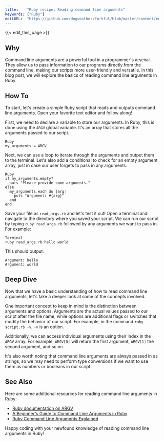 ```yaml
---
title:    "Ruby recipe: Reading command line arguments"
keywords: ["Ruby"]
editURL:  "https://github.com/dogweather/forkful/blob/master/content/en/ruby/reading-command-line-arguments.md"
---
```


{{< edit_this_page >}}

## Why
Command line arguments are a powerful tool in a programmer's arsenal. They allow us to pass information to our programs directly from the command line, making our scripts more user-friendly and versatile. In this blog post, we will explore the basics of reading command line arguments in Ruby.

## How To
To start, let's create a simple Ruby script that reads and outputs command line arguments. Open your favorite text editor and follow along!

First, we need to declare a variable to store our arguments. In Ruby, this is done using the `ARGV` global variable. It's an array that stores all the arguments passed to our script.

```
Ruby
my_arguments = ARGV
```

Next, we can use a loop to iterate through the arguments and output them to the terminal. Let's also add a conditional to check for an empty argument array, just in case our user forgets to pass in any arguments.

```
Ruby
if my_arguments.empty?
  puts "Please provide some arguments."
else
  my_arguments.each do |arg|
    puts "Argument: #{arg}"
  end
end
```

Save your file as `read_args.rb` and let's test it out! Open a terminal and navigate to the directory where you saved your script. We can run our script by typing `ruby read_args.rb` followed by any arguments we want to pass in. For example:

```
Terminal
ruby read_args.rb hello world
```

This should output:
```
Argument: hello
Argument: world
```

## Deep Dive
Now that we have a basic understanding of how to read command line arguments, let's take a deeper look at some of the concepts involved.

One important concept to keep in mind is the distinction between arguments and options. Arguments are the actual values passed to our script after the file name, while options are additional flags or switches that modify the behavior of our script. For example, in the command `ruby script.rb -v`, `-v` is an option.

Additionally, we can access individual arguments using their index in the `ARGV` array. For example, `ARGV[0]` will return the first argument, `ARGV[1]` the second argument, and so on.

It's also worth noting that command line arguments are always passed in as strings, so we may need to perform type conversions if we want to use them as numbers or booleans in our script.

## See Also
Here are some additional resources for reading command line arguments in Ruby:

- [Ruby documentation on ARGV](https://ruby-doc.org/core-3.0.1/ARGF.html)
- [A Beginner's Guide to Command Line Arguments in Ruby](https://www.sitepoint.com/ruby-command-line/)
- [Ruby Command Line Arguments Explained](https://rubyguides.com/ruby-command-line-arguments/)

Happy coding with your newfound knowledge of reading command line arguments in Ruby!